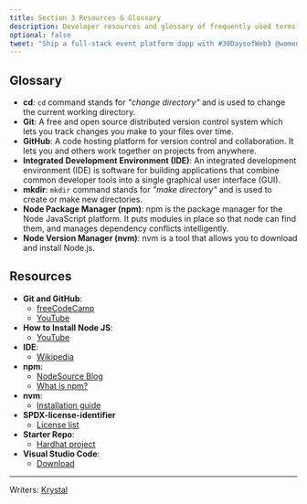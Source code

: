 ```yaml
---
title: Section 3 Resources & Glossary
description: Developer resources and glossary of frequently used terms from section 3.
optional: false
tweet: "Ship a full-stack event platform dapp with #30DaysofWeb3 @womenbuildweb3 🎫"
---
```


## Glossary

- **cd**: `cd` command stands for _"change directory"_ and is used to change the current working directory.
- **Git**: A free and open source distributed version control system which lets you track changes you make to your files over time.
- **GitHub**: A code hosting platform for version control and collaboration. It lets you and others work together on projects from anywhere.
- **Integrated Development Environment (IDE)**: An integrated development environment (IDE) is software for building applications that combine common developer tools into a single graphical user interface (GUI).
- **mkdir**: `mkdir` command stands for _"make directory"_ and is used to create or make new directories.
- **Node Package Manager (npm)**: npm is the package manager for the Node JavaScript platform. It puts modules in place so that node can find them, and manages dependency conflicts intelligently.
- **Node Version Manager (nvm)**: nvm is a tool that allows you to download and install Node.js.

## Resources

- **Git and GitHub**: 
    - [freeCodeCamp](https://www.freecodecamp.org/news/git-and-github-for-beginners/)
    - [YouTube](https://www.youtube.com/watch?v=8Dd7KRpKeaE)
- **How to Install Node JS**: 
    - [YouTube](https://youtu.be/AuCuHvgOeBY)
- **IDE**:
    - [Wikipedia](https://en.wikipedia.org/wiki/Integrated_development_environment)
- **npm**: 
    - [NodeSource Blog](https://nodesource.com/blog/an-absolute-beginners-guide-to-using-npm/)
    - [What is npm?](https://www.w3schools.com/whatis/whatis_npm.asp)
- **nvm**:
    - [Installation guide](https://github.com/nvm-sh/nvm#installing-and-updating)
- **SPDX-license-identifier**
    - [License list](https://spdx.org/licenses/)
- **Starter Repo**:
    - [Hardhat project](https://github.com/womenbuildweb3/hardhat-sample)    
- **Visual Studio Code**:
    - [Download](https://code.visualstudio.com/download)   

---

Writers: [Krystal](https://twitter.com/theekrystallee)